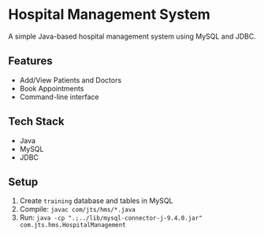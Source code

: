 # Hospital Management System

A simple Java-based hospital management system using MySQL and JDBC.

## Features
- Add/View Patients and Doctors
- Book Appointments
- Command-line interface

## Tech Stack
- Java
- MySQL
- JDBC

## Setup
1. Create `training` database and tables in MySQL
2. Compile: `javac com/jts/hms/*.java`
3. Run: `java -cp ".;../lib/mysql-connector-j-9.4.0.jar" com.jts.hms.HospitalManagement`

